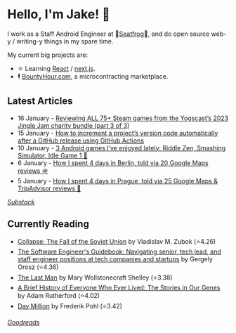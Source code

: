 # Hello, I'm Jake! 👋

I work as a Staff Android Engineer at 🐸[Seatfrog](https://seatfrog.com/)🐸, and do open source web-y / writing-y things in my spare time. 

My current big projects are:
* ⚛️ Learning [React](https://react.dev/) / [next.js](https://nextjs.org/).
* 🕴️ [BountyHour.com](https://bountyhour.com), a microcontracting marketplace.

## Latest Articles
<!-- feed start -->
- 16 January - [Reviewing ALL 75+ Steam games from the Yogscast’s 2023 Jingle Jam charity bundle (part 3 of 3)](http://jakelee.co.uk/reviewing-every-jingle-jam-2023-game-3/)
- 15 January - [How to increment a project’s version code automatically after a GitHub release using GitHub Actions](http://blog.jakelee.co.uk/incrementing-version-automatically-after-release/)
- 10 January - [3 Android games I’ve enjoyed lately: Riddle Zen, Smashing Simulator, Idle Game 1 📲](http://jakelee.co.uk/android-game-reviews-dec23/)
- 6 January - [How I spent 4 days in Berlin, told via 20 Google Maps reviews 🪖](http://jakelee.co.uk/berlin-reviews/)
- 5 January - [How I spent 4 days in Prague, told via 25 Google Maps &amp; TripAdvisor reviews 🌆](http://jakelee.co.uk/prague-reviews/)
<!-- feed end -->
*[Substack](https://jakeweeklee.substack.com)*

## Currently Reading
<!-- GOODREADS-LIST:START -->
- [Collapse: The Fall of the Soviet Union](https://www.goodreads.com/review/show/4630812022?utm_medium=api&utm_source=rss) by Vladislav M. Zubok (⭐️4.26)
- [The Software Engineer's Guidebook: Navigating senior, tech lead, and staff engineer positions at tech companies and startups](https://www.goodreads.com/review/show/5980719969?utm_medium=api&utm_source=rss) by Gergely  Orosz (⭐️4.36)
- [The Last Man](https://www.goodreads.com/review/show/5625209475?utm_medium=api&utm_source=rss) by Mary Wollstonecraft Shelley (⭐️3.38)
- [A Brief History of Everyone Who Ever Lived: The Stories in Our Genes](https://www.goodreads.com/review/show/5590902774?utm_medium=api&utm_source=rss) by Adam Rutherford (⭐️4.02)
- [Day Million](https://www.goodreads.com/review/show/5074756434?utm_medium=api&utm_source=rss) by Frederik Pohl (⭐️3.42)
<!-- GOODREADS-LIST:END -->
*[Goodreads](https://goodreads.com/jakesteam)*
